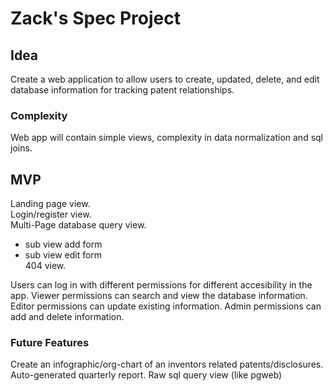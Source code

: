 # Zack's Spec Project

## Idea

Create a web application to allow users to create, updated, delete, and edit database information for tracking patent relationships. 

### Complexity

Web app will contain simple views, complexity in data normalization and sql joins.

## MVP

Landing page view.\
Login/register view.\
Multi-Page database query view.
- sub view add form
- sub view edit form\
404 view.

Users can log in with different permissions for different accesibility in the app.
Viewer permissions can search and view the database information.
Editor permissions can update existing information. 
Admin permissions can add and delete information.

### Future Features

Create an infographic/org-chart of an inventors related patents/disclosures.
Auto-generated quarterly report.
Raw sql query view (like pgweb)
